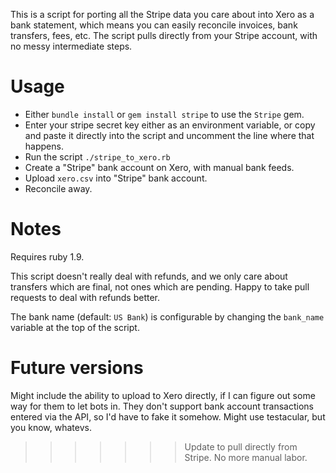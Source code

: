 This is a script for porting all the Stripe data you care about into Xero as a bank statement, which means you can easily reconcile invoices, bank transfers, fees, etc. The script pulls directly from your Stripe account, with no messy intermediate steps.

# Usage

- Either `bundle install` or `gem install stripe` to use the `Stripe` gem.
- Enter your stripe secret key either as an environment variable, or copy and paste it directly into the script and uncomment the line where that happens.
- Run the script `./stripe_to_xero.rb`
- Create a "Stripe" bank account on Xero, with manual bank feeds.
- Upload `xero.csv` into "Stripe" bank account.
- Reconcile away.

# Notes

Requires ruby 1.9.

This script doesn't really deal with refunds, and we only care about transfers which are final, not ones which are pending. Happy to take pull requests to deal with refunds better.

The bank name (default: `US Bank`) is configurable by changing the `bank_name` variable at the top of the script.

# Future versions

Might include the ability to upload to Xero directly, if I can figure out some way for them to let bots in. They don't support bank account transactions entered via the API, so I'd have to fake it somehow. Might use testacular, but you know, whatevs.
>>>>>>> Update to pull directly from Stripe. No more manual labor.
